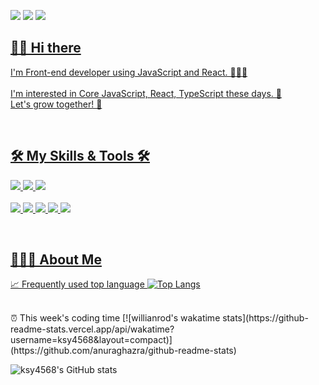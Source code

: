 <a href="http://ksy4568.github.io/" target="_blank"><img src="https://img.shields.io/badge/Blog-f8df4f?style=flat-square&logo=GitHub%20Sponsors&logoColor=white"/></a>
  <a href="mailto:gsy4568@gmail.com" target="_blank"><img src="https://img.shields.io/badge/Gmail-EA4335?style=flat-square&logo=Gmail&logoColor=white"/></a>
  <a href="https://fascinated-beechnut-581.notion.site/8631b0d120c14b45affe82adc698d9c5" target="_blank"><img src="https://img.shields.io/badge/Portfolio-000000?style=flat-square&logo=notion&logoColor=white" />

## 👐🏻  Hi there
  
I'm Front-end developer using JavaScript and React. 👨🏻‍💻
  <br />
  <br />
I'm interested in Core JavaScript, React, TypeScript these days. 🎈 <br />
Let's grow together! 🌱 <br />
 
 <br />
 
 ## 🛠 My Skills & Tools 🛠
 
  <img src="https://img.shields.io/badge/JavaScript-F7DF1E?style=flat-square&logo=javascript&logoColor=white"/> <img src="https://img.shields.io/badge/React.js-61DAFB?style=flat-square&logo=react&logoColor=white"/>  <img src="https://img.shields.io/badge/TypeScript-3178C6?style=flat-square&logo=typescript&logoColor=white"/>
  <br />
  <br />  <img src="https://img.shields.io/badge/Slack-4A154B?style=flat-square&logo=slack&logoColor=white" />  <img src="https://img.shields.io/badge/Trello-0052CC?style=flat-square&logo=trello&logoColor=white" />  <img src="https://img.shields.io/badge/Git-F05032?style=flat-square&logo=git&logoColor=white" />  <img src="https://img.shields.io/badge/Github-181717?style=flat-square&logo=github&logoColor=white" />  <img src="https://img.shields.io/badge/Notion-000000?style=flat-square&logo=notion&logoColor=white" />

  <br />
  
  ## 💁🏻‍♂️ About Me
  
 📈 Frequently used top language
 [![Top Langs](https://github-readme-stats.vercel.app/api/top-langs/?username=ksy4568&hide=html,css&langs_count=3&layout=compact)](https://github.com/anuraghazra/github-readme-stats)
 
  <br />
 ⏰ This week's coding time
  [![willianrod's wakatime stats](https://github-readme-stats.vercel.app/api/wakatime?username=ksy4568&layout=compact)](https://github.com/anuraghazra/github-readme-stats)
  
  <br />
  
  ![ksy4568's GitHub stats](https://github-readme-stats.vercel.app/api?username=ksy4568&show_icons=true&theme=dark)




  
  
